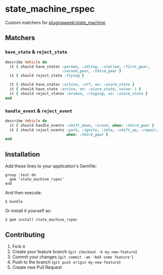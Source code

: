 # state_machine_rspec

Custom matchers for [pluginaweek/state_machine](https://github.com/pluginaweek/state_machine).


## Matchers

### `have_state` & `reject_state`

```ruby
describe Vehicle do
  it { should have_states :parked, :idling, :stalled, :first_gear,
                          :second_gear, :third_gear }
  it { should reject_state :flying }

  it { should have_states :active, :off, on: :alarm_state }
  it { should have_state :active, on: :alarm_state, value: 1 }
  it { should reject_states :broken, :ringing, on: :alarm_state }
end
```

### `handle_event` & `reject_event`

```ruby
describe Vehicle do
  it { should handle_events :shift_down, :crash, when: :third_gear }
  it { should reject_events :park, :ignite, :idle, :shift_up, :repair,
                            when: :third_gear }
end
```


## Installation

Add these lines to your application's Gemfile:

    group :test do
      gem 'state_machine_rspec'
    end

And then execute:

    $ bundle

Or install it yourself as:

    $ gem install state_machine_rspec


## Contributing

1. Fork it
2. Create your feature branch (`git checkout -b my-new-feature`)
3. Commit your changes (`git commit -am 'Add some feature'`)
4. Push to the branch (`git push origin my-new-feature`)
5. Create new Pull Request
